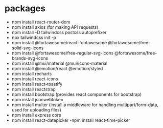# packages

- npm install react-router-dom
- npm install axios (for making API requests)
- npm install -D tailwindcss postcss autoprefixer
- npx tailwindcss init -p
- npm install @fortawesome/react-fontawesome @fortawesome/free-solid-svg-icons
- npm install @fortawesome/free-regular-svg-icons @fortawesome/free-brands-svg-icons
- npm install @mui/material @mui/icons-material
- npm install @emotion/react @emotion/styled
- npm install recharts
- npm install react-icons
- npm install react-toastify
- npm install reactstrap
- npm install bootstrap (provides react components for bootstrap)
- npm install jsonwebtoken
- npm install multer (install a middleware for handling multipart/form-data, used for uploading files)
- npm install express cors
- npm install react-datepicker
-npm install react-time-picker

